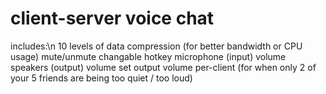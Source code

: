 # client-server voice chat

includes:\n
10 levels of data compression (for better bandwidth or CPU usage)
mute/unmute changable hotkey
microphone (input) volume
speakers (output) volume
set output volume per-client (for when only 2 of your 5 friends are being too quiet / too loud)
